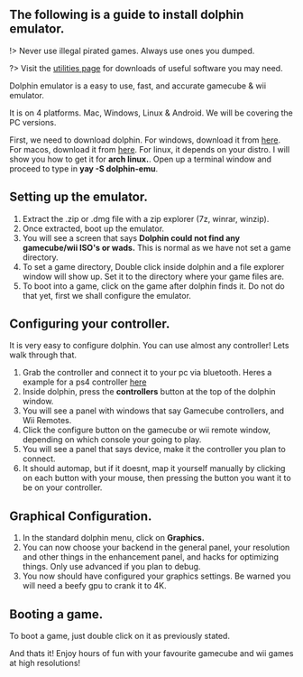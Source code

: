 ## The following is a guide to install dolphin emulator.

!> Never use illegal pirated games. Always use ones you dumped.

?> Visit the [utilities page](/utilites) for downloads of useful software you may need.

Dolphin emulator is a easy to use, fast, and accurate gamecube & wii emulator.

It is on 4 platforms. Mac, Windows, Linux & Android. We will be covering the PC versions.

First, we need to download dolphin. For windows, download it from [here](https://dl.dolphin-emu.org/builds/6f/62/dolphin-master-5.0-19501-x64.7z).
For macos, download it from [here](https://dl.dolphin-emu.org/builds/a2/40/dolphin-master-5.0-19501-universal.dmg).
For linux, it depends on your distro. I will show you how to get it for **arch linux.**. Open up a terminal window and proceed to type in **yay -S dolphin-emu**.

##  Setting up the emulator.

1. Extract the .zip or .dmg file with a zip explorer (7z, winrar, winzip).
2. Once extracted, boot up the emulator. 
3. You will see a screen that says **Dolphin could not find any gamecube/wii ISO's or wads.** This is normal as we have not set a game directory.
4. To set a game directory, Double click inside dolphin and a file explorer window will show up. Set it to the directory where your game files are.
5. To boot into a game, click on the game after dolphin finds it. Do not do that yet, first we shall configure the emulator.

## Configuring your controller.

It is very easy to configure dolphin. You can use almost any controller! Lets walk through that.

1. Grab the controller and connect it to your pc via bluetooth. Heres a example for a ps4 controller [here](https://www.howtogeek.com/792747/how-to-pair-ps4-controller/)
2. Inside dolphin, press the **controllers** button at the top of the dolphin window.
3. You will see a panel with windows that say Gamecube controllers, and Wii Remotes.
4. Click the configure button on the gamecube or wii remote window, depending on which console your going to play.
5. You will see a panel that says device, make it the controller you plan to connect.
6. It should automap, but if it doesnt, map it yourself manually by clicking on each button with your mouse, then pressing the button you want it to be on your controller.

## Graphical Configuration.

1. In the standard dolphin menu, click on **Graphics.**
2. You can now choose your backend in the general panel, your resolution and other things in the enhancement panel, and hacks for optimizing things. Only use advanced if you plan to debug.
3. You now should have configured your graphics settings. Be warned you will need a beefy gpu to crank it to 4K.

## Booting a game.

To boot a game, just double click on it as previously stated.

And thats it! Enjoy hours of fun with your favourite gamecube and wii games at high resolutions!


